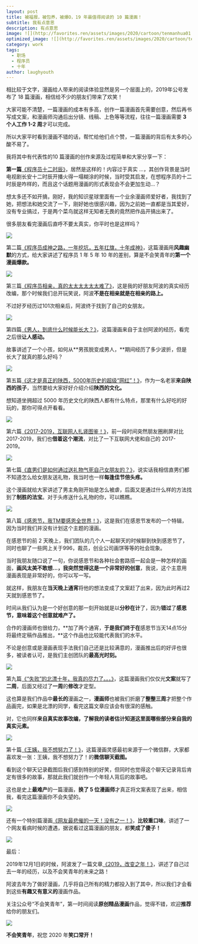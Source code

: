 ```yaml
---
layout: post
title: 被福报，被包养，被爆O，19 年最值得阅读的 10 篇漫画！
subtitle: 我有点意思
description: 有点意思
image: ![](http://favorites.ren/assets/images/2020/cartoon/tenmanhua01.jpg)
optimized_image: ![](http://favorites.ren/assets/images/2020/cartoon/tenmanhua01.jpg)
category: work
tags:
  - 职场
  - 程序员
  - 十年
author: laughyouth
---
```


相比较于文字，漫画给人带来的阅读体验显然是另一个层面上的，2019年公号发布了 18 篇漫画，相信给不少的朋友们带来了欢笑！

大家可能不清楚，一篇漫画的成本有多高，创作一篇漫画首先需要创意，然后再书写成文案，和漫画师沟通后出分镜、线稿、上色等等流程，往往一篇漫画需要 **3 个人工作 1-2 周**才可以完成。

所以大家平时看到漫画不错的话，帮忙给他们点个赞，一篇漫画的背后有太多的心酸不易了。

我将其中有代表性的10 篇漫画的创作来源及过程简单和大家分享一下：

**第一篇**[《程序员十二时辰》](https://mp.weixin.qq.com/s/kJRR_K0QCYBCem4mBPLG6w)，居然是这样的！内容过于真实 ...，其创作背景是当时电视剧长安十二时辰开播火得一塌糊涂的时候，当时受其启发，在想程序员的十二时辰是咋样的，而且这个话题用漫画的形式表现会不会更加生动...？

想太多还不如开搞，刚好，我的知识星球里面有一个业余漫画师爱好者，我找到了她，把想法和她交流了一下，刚好她也很感兴趣，因为之前她一直都是当其爱好，没有专业搞过，于是两个菜鸟就这样无知者无畏的竟然把作品开搞出来了。

很多朋友看完漫画后直呼不要太真实，你平时也是这样吗？

![](http://favorites.ren/assets/images/2020/cartoon/tenmanhua02.jpg)

第二篇[《程序员成神之路，一年挖坑，五年扛旗，十年成神》](https://mp.weixin.qq.com/s/SjbHtvikSsXQpiyWsWjFZg)，这篇漫画用**风趣幽默**的方式，给大家讲述了程序员 1 年 5 年 10 年的差别，算是不会笑青年的**第一个漫画爆款。**

![](http://favorites.ren/assets/images/2020/cartoon/tenmanhua03.jpg)

第三篇[《程序员相亲，真的太太太太太太难了》](https://mp.weixin.qq.com/s/EGP27FkYYL4gQTjzG91iCQ)，这是我的好朋友阿波的真实经历改编，那个时候我们总开玩笑说，阿波**不是在相亲就是在相亲的路上。**

不过好歹经历过101次相亲后，阿波终于找到了自己的女朋友。

![](http://favorites.ren/assets/images/2020/cartoon/tenmanhua04.jpg)

第四篇[《男人，到底什么时候能长大？》](https://mp.weixin.qq.com/s/S0sRvnlvbqONh-7PnhD-nA)，这篇漫画来自于主创阿波的经历，看完之后很**让人感动。**

故事讲述了一个小孩，如何从**男孩脱变成男人，**期间经历了多少波折，但是长大了就真的那么好吗？

![](http://favorites.ren/assets/images/2020/cartoon/tenmanhua05.jpg)

第五篇[《这才是真正的陕西，5000年历史的超级“网红”！》](https://mp.weixin.qq.com/s/Er3pjkeRSvBIlLYl_0lxFA)，作为一名老家**来自陕西的孩子**，当然要给大家好好介绍介绍**陕西的文化。**

想知道坐拥超过 5000 年历史文化的陕西人都有什么特点，那里有什么好吃的好玩的，那你可得点开看看。

![](http://favorites.ren/assets/images/2020/cartoon/tenmanhua06.jpg)

第六篇[《2017-2019，互联网人扎肾图鉴！》](https://mp.weixin.qq.com/s/Z7Fc_2AmzNp8HC0HhzIPeQ)，前一段时间突然朋友圈刷屏对比 2017-2019，我们也**借着这个潮流**，对比了一下互联网大佬和自己的 2017-2019。

![](http://favorites.ren/assets/images/2020/cartoon/tenmanhua07.jpg)

第七篇[《直男们是如何通过送礼物气死自己女朋友的？》](https://mp.weixin.qq.com/s/0UfmAv7eOH7hZ_HW565clg)，说实话我相信直男们都不知道怎么给女朋友送礼物，我当时也一样**每逢佳节倍头疼。**

这个漫画就给大家讲述了男主角刚开始是怎么被虐，后面又是通过什么样的方法找到了**制胜的法宝**。对于头疼送什么礼物的你，可以瞧瞧。

![](http://favorites.ren/assets/images/2020/cartoon/tenmanhua08.jpg)

第八篇[《感恩节，我TM要感恩全世界！》](https://mp.weixin.qq.com/s/eY89SrcCv33VBU7RXoEQIg)，这是我们在感恩节发布的一个特辑，因为当时我们并没有计划这个主题的漫画。

在感恩节的前 2 天晚上，我们团队的几个人一起聊天的时候聊到快到感恩节了，同时也聊了一些网上关于996，裁员，创业公司画饼等等的社会现象。

当时我朋友随口说了一句，你说感恩节和各种社会套路搭一起会是一种怎样的画面，**画风太美不敢想...，**我突然觉得这是一个**非常好的创意**，我说，这个主意用漫画表现是非常好的，你可以写一写。

就这样，我朋友在**当天晚上通宵**将他的想法变成了文案赶了出来，因为此时再过2天就到感恩节了。

时间从我们认为是一个好创意的那一刻开始就是以**分秒在计**了，因为**错过**了**感恩节，意味着这个创意就难产了。**

合作的漫画师也很给力，**加了两个通宵，**于是我们终于在**感恩节当天14点15分将最终定稿作品推出，**这个作品也比较能代表我们的水平。

不论是创意或是漫画表现手法我们自己还是比较满意的，漫画推出后的好评也很多，被读者认可，是我们主创团队的**最高光时刻。**

![](http://favorites.ren/assets/images/2020/cartoon/tenmanhua09.jpg)

第九篇[《“失败”的北漂十年，我真的尽力了。。。》](https://mp.weixin.qq.com/s/-zhXIkyL2dSABxC3211QEQ)，这篇漫画我们仅仅光**文案**就写了**二周**，后面又经过了**一周**的**修改**才定型。

这也算是我们作品中**最长的**漫画之一，**漫画师**也被我们折磨了**整整三周**才把整个作品画完，如果是北漂的同学，看完这篇文章应该会有很深的感触。

对，它也同样**来自真实故事改编，**了解我的读者估计知道这里面哪些部分来自**我的真实元素。**

![](http://favorites.ren/assets/images/2020/cartoon/tenmanhua10.jpg)

第十篇[《王姨，我不想努力了！》](https://mp.weixin.qq.com/s/S98F65vNcI0jhqTSwlFIHw)，这篇漫画灵感最初来源于一个微信群，大家都喜欢发一张：王姨，我不想努力了！的**微信聊天截图。**

看到这个聊天记录截图后我们感到特别的好笑，但同时也觉得这个聊天记录背后肯定有很多的故事，那就此我们就创作一个年轻人背后的故事吧。

这也是史上**最难产**的一篇漫画，**换了 5 位漫画师**才真正将文案表现了出来，相信我，看完这篇漫画你不会失望的。

![](http://favorites.ren/assets/images/2020/cartoon/tenmanhua11.jpg)

还有一个特别篇漫画[《网友最悲催的一天！没有之一！》](https://mp.weixin.qq.com/s/dK2FJkleXaUnK_rYZVMdiA)，**比较重口味**，讲述了一个网友看病时候的遭遇，据说看过这篇漫画的朋友，都**笑成了傻子！**

![](http://favorites.ren/assets/images/2020/cartoon/tenmanhua12.jpg)

最后：

2019年12月1日的时候，阿波发了一篇文章[《2019，改变之年！》](https://mp.weixin.qq.com/s/CnRU0brC6euaVg7vhS-uGQ)，讲述了自己过去一年的经历，以及不会笑青年的未来之路！

阿波去年为了做好漫画，几乎将自己所有的精力都投入到了其中，所以我们才会看到这些**有趣又有意义的**漫画作品。

关注公众号“不会笑青年”，第一时间阅读**原创精品漫画**作品，觉得不错，欢迎**推荐**给你的朋友们。

![](http://favorites.ren/assets/images/2020/cartoon/tenmanhua13.jpg)

**不会笑青年**，祝您 2020 年**笑口常开！**
